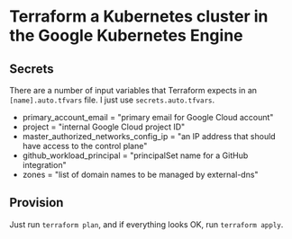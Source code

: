 # Terraform a Kubernetes cluster in the Google Kubernetes Engine

## Secrets

There are a number of input variables that Terraform expects in an `[name].auto.tfvars` file. I just use `secrets.auto.tfvars`.

- primary_account_email = "primary email for Google Cloud account"
- project = "internal Google Cloud project ID"
- master_authorized_networks_config_ip = "an IP address that should have access to the control plane"
- github_workload_principal = "principalSet name for a GitHub integration"
- zones = "list of domain names to be managed by external-dns"

## Provision

Just run `terraform plan`, and if everything looks OK, run `terraform apply`.
